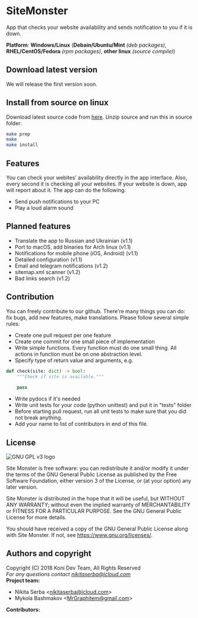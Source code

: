 # SiteMonster
App that checks your website availability and sends notification to you if it is down.

**Platform**: **Windows/Linux** (**Debain/Ubuntu/Mint** *(deb packages)*, **RHEL/CentOS/Fedora** *(rpm packages)*, **other linux** *(source compile)*)
## Download latest version
We will release the first version soon.
## Install from source on linux
Download latest source code from [here](https://github.com/KoniDevTeam/SiteMonster/releases).
Unzip source and run this in source folder:
```bash
make prep
make
make install
```
## Features
You can check your webites' availability directly in the app interface. Also, every second it is checking all your websites. If your website is down, app will report about it. The app can do the following:
* Send push notifications to your PC
* Play a loud alarm sound
## Planned features
* Translate the app to Russian and Ukrainian (v1.1)
* Port to macOS, add binaries for Arch linux (v1.1)
* Notifications for mobile phone (iOS, Android) (v1.1)
* Detailed configuration (v1.1)
* Email and telegram notifications (v1.2)
* sitemap.xml scanner (v1.2)
* Bad links search (v1.2)
## Contribution
You can freely contribute to our github. There're many things you can do: fix bugs, add new features, make translations. Please follow several simple rules:
* Create one pull request per one feature
* Create one commit for one small piece of implementation
* Write simple functions. Every function must do one small thing. All actions in function must be on one abstraction level.
* Specify type of return value and arguments, e.g.
```python 
def check(site: dict) -> bool:
    """Check if site is available."""
    
    pass
```
* Write pydocs if it's needed
* Write unit tests for your code (python unittest) and put it in "tests" folder
* Before starting pull request, run all unit tests to make sure that you did not break anything.
* Add your name to list of contributors in end of this file.
## License
![GNU GPL v3 logo](https://www.gnu.org/graphics/gplv3-127x51.png)

Site Monster is free software: you can redistribute it and/or modify
it under the terms of the GNU General Public License as published by
the Free Software Foundation, either version 3 of the License, or
(at your option) any later version.

Site Monster is distributed in the hope that it will be useful,
but WITHOUT ANY WARRANTY; without even the implied warranty of
MERCHANTABILITY or FITNESS FOR A PARTICULAR PURPOSE.  See the
GNU General Public License for more details.

You should have received a copy of the GNU General Public License
along with Site Monster.  If not, see <https://www.gnu.org/licenses/>.
## Authors and copyright
Copyright (C) 2018 Koni Dev Team, All Rights Reserved<br>
*For any questions contact <nikitaserba@icloud.com><br>*
**Project team:**
* Nikita Serba <<nikitaserba@icloud.com>>
* Mykola Bashmakov <<MrGraphitem@gmail.com>>

**Contributors:**
